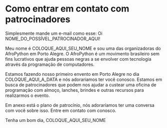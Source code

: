 # Como entrar em contato com patrocinadores

Simplesmente mande um e-mail como esse:
Oi NOME_DO_POSSÍVEL_PATROCINADOR_AQUI!

Meu nome é COLOQUE_AQUI_SEU_NOME e sou uma das organizadoras do AfroPython em Porto Alegre. O AfroPython é um movimento brasileiro sem fins lucrativos que ajuda pessoas negras a se envolver com tecnologia através da programação de computadores.

Estamos fazendo nosso primeiro envento em Porto Alegre no dia COLOQUE_AQUI_A_DATA e nós adorariamos ter você conosco. Estamos em busca de patrocinadores que podem nos ajudar a custear uma oficina de programação com almoço, lanches, brindes e outras recursos para realizarmos o evento.

Em anexo está o plano de patrocínio, nós adoraríamos ter uma conversa com você sobre isso. Entre em contato com conosco.

Tenha um bom dia, COLOQUE_AQUI_SEU_NOME
